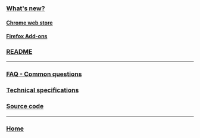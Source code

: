 ### [What's new?](../blob/master/md/changes.md)

#### [**Chrome web store**](https://chrome.google.com/webstore/detail/retrotxt/gkjkgilckngllkopkogcaiojfajanahn)

#### [**Firefox Add-ons**](https://addons.mozilla.org/en-US/firefox/addon/retrotxt/)

### [README](../blob/master/README.md)

---

### [FAQ - Common questions](qa)

### [Technical specifications](technical)

### [Source code](source_code)

---

### [Home](Home)
